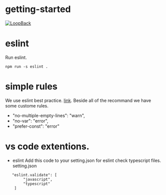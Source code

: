 # getting-started

[![LoopBack](https://github.com/strongloop/loopback-next/raw/master/docs/site/imgs/branding/Powered-by-LoopBack-Badge-(blue)-@2x.png)](http://loopback.io/)

# eslint
Run eslint.
```
npm run -s eslint .
```
# simple rules
We use eslint best practice. [link](https://eslint.org/docs/rules/).
Beside all of the recommand we have some custome rules.
- "no-multiple-empty-lines": "warn",
- "no-var": "error",
- "prefer-const": "error"

# vs code extentions.

- eslint
Add this code to your setting.json for eslint check typescript files.
setting.json
```
   "eslint.validate": [
        "javascript",
        "typescript"
    ]
```
